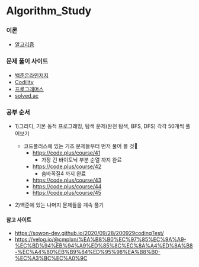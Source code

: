 # Algorithm_Study

### 이론
- [알고리즘](https://github.com/jeonyoungho/Algorithm_Study/tree/main/Algorithm)

### 문제 풀이 사이트
- [백준온라인저지](https://github.com/jeonyoungho/Algorithm_Study/tree/main/Baekjoon)
- [Codility](https://github.com/jeonyoungho/Algorithm_Study/tree/main/Codility)
- [프로그래머스](https://github.com/jeonyoungho/Algorithm_Study/tree/main/Programmers)
- [solved.ac](https://solved.ac/problems/level)

### 공부 순서
- 1)그리디, 기본 동적 프로그래밍, 탐색 문제(완전 탐색, BFS, DFS) 각각 50개씩 풀어보기
    - 코드플러스에 있는 기초 문제들부터 먼저 풀어 볼 것🤘
        - https://code.plus/course/41
            - 가장 긴 바이토닉 부분 순열 까지 완료
        - https://code.plus/course/42
            - 숨바꼭질4 까지 완료
        - https://code.plus/course/43
        - https://code.plus/course/44
        - https://code.plus/course/45

- 2)백준에 있는 나머지 문제들을 계속 풀기

#### 참고 사이트
- https://sowon-dev.github.io/2020/09/28/200929codingTest/
- https://velog.io/@cmplxn/%EA%B8%B0%EC%97%85%EC%9A%A9-%EC%BD%94%EB%94%A9%ED%85%8C%EC%8A%A4%ED%8A%B8-%EC%A4%80%EB%B9%84%ED%95%98%EA%B8%B0-%EC%A3%BC%EC%A0%9C